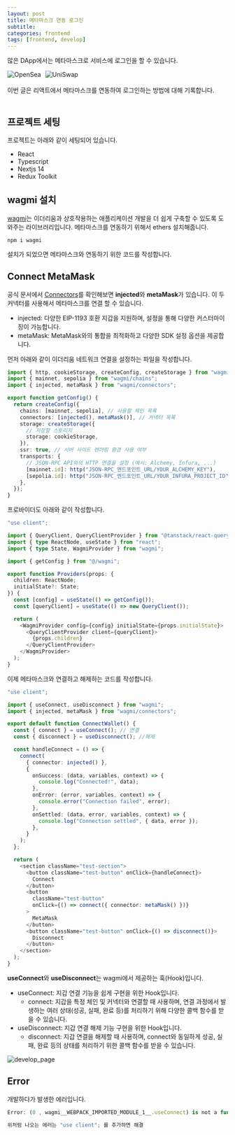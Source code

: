 ```yaml
---
layout: post
title: 메타마스크 연동 로그인
subtitle:
categories: frontend
tags: [frontend, develop]
---
```


많은 DApp에서는 메타마스크로 서비스에 로그인을 할 수 있습니다.

<div style="display: flex;">
  <img src="https://github.com/dbdpfls/dbdpfls.github.io/assets/103565462/2add24b5-505f-4251-9fa9-365d8a1d681d" alt="OpenSea" style="margin-right: 10px;">
  <img src="https://github.com/dbdpfls/dbdpfls.github.io/assets/103565462/618653ef-9059-476e-be83-8798d33a2f3a" alt="UniSwap">
</div>

<br>
이번 글은 리액트에서 메타마스크를 연동하여 로그인하는 방법에 대해 기록합니다.
<br><br>

## 프로젝트 세팅

프로젝트는 아래와 같이 세팅되어 있습니다.

- React
- Typescript
- Nextjs 14
- Redux Toolkit

## wagmi 설치

[wagmi](https://wagmi.sh/)는
이더리움과 상호작용하는 애플리케이션 개발을 더 쉽게 구축할 수 있도록 도와주는 라이브러리입니다.
메타마스크를 연동하기 위해서 ethers 설치해줍니다.

```
npm i wagmi
```

설치가 되었으면 메타마스크와 연동하기 위한 코드를 작성합니다.

## Connect MetaMask

공식 문서에서 [Connectors](https://wagmi.sh/react/api/connectors)를 확인해보면 **injected**와 **metaMask**가 있습니다. 이 두 커넥터를 사용해서 메타마스크를 연결 할 수 있습니다.

- injected: 다양한 EIP-1193 호환 지갑을 지원하며, 설정을 통해 다양한 커스터마이징이 가능합니다.
- metaMask: MetaMask와의 통합을 최적화하고 다양한 SDK 설정 옵션을 제공합니다.

먼저 아래와 같이 이더리움 네트워크 연결을 설정하는 파일을 작성합니다.

```typescript
import { http, cookieStorage, createConfig, createStorage } from "wagmi";
import { mainnet, sepolia } from "wagmi/chains";
import { injected, metaMask } from "wagmi/connectors";

export function getConfig() {
  return createConfig({
    chains: [mainnet, sepolia], // 사용할 체인 목록
    connectors: [injected(), metaMask()], // 커넥터 목록
    storage: createStorage({
      // 저장할 스토리지
      storage: cookieStorage,
    }),
    ssr: true, // 서버 사이드 렌더링 환경 사용 여부
    transports: {
      // JSON-RPC API와의 HTTP 연결을 설정 (예시: Alchemy, Infura, ...)
      [mainnet.id]: http("JSON-RPC_엔드포인트_URL/YOUR_ALCHEMY_KEY"),
      [sepolia.id]: http("JSON-RPC_엔드포인트_URL/YOUR_INFURA_PROJECT_ID"),
    },
  });
}
```

프로바이더도 아래와 같이 작성합니다.

```typescript
"use client";

import { QueryClient, QueryClientProvider } from "@tanstack/react-query";
import { type ReactNode, useState } from "react";
import { type State, WagmiProvider } from "wagmi";

import { getConfig } from "@/wagmi";

export function Providers(props: {
  children: ReactNode;
  initialState?: State;
}) {
  const [config] = useState(() => getConfig());
  const [queryClient] = useState(() => new QueryClient());

  return (
    <WagmiProvider config={config} initialState={props.initialState}>
      <QueryClientProvider client={queryClient}>
        {props.children}
      </QueryClientProvider>
    </WagmiProvider>
  );
}
```

이제 메타마스크와 연결하고 해제하는 코드를 작성합니다.

```typescript
"use client";

import { useConnect, useDisconnect } from "wagmi";
import { injected, metaMask } from "wagmi/connectors";

export default function ConnectWallet() {
  const { connect } = useConnect(); // 연결
  const { disconnect } = useDisconnect(); //해제

  const handleConnect = () => {
    connect(
      { connector: injected() },
      {
        onSuccess: (data, variables, context) => {
          console.log("Connected!", data);
        },
        onError: (error, variables, context) => {
          console.error("Connection failed", error);
        },
        onSettled: (data, error, variables, context) => {
          console.log("Connection settled", { data, error });
        },
      }
    );
  };

  return (
    <section className="test-section">
      <button className="test-button" onClick={handleConnect}>
        Connect
      </button>
      <button
        className="test-button"
        onClick={() => connect({ connector: metaMask() })}
      >
        MetaMask
      </button>
      <button className="test-button" onClick={() => disconnect()}>
        Disconnect
      </button>
    </section>
  );
}
```

**useConnect**와 **useDisconnect**는 wagmi에서 제공하는 훅(Hook)입니다.

- useConnect: 지갑 연결 기능을 쉽게 구현을 위한 Hook입니다.
  - connect: 지갑을 특정 체인 및 커넥터와 연결할 때 사용하며, 연결 과정에서 발생하는 여러 상태(성공, 실패, 완료 등)를 처리하기 위해 다양한 콜백 함수를 받을 수 있습니다.
- useDisconnect: 지갑 연결 해제 기능 구현을 위한 Hook입니다.
  - disconnect: 지갑 연결을 해제할 때 사용하며, connect와 동일하게 성공, 실패, 완료 등의 상태를 처리하기 위한 콜백 함수를 받을 수 있습니다.

![develop_page](https://github.com/user-attachments/assets/e13eb309-4e5d-4f9f-9d44-90b90b7380c4)

## Error

개발하다가 발생한 에러입니다.

```typescript
Error: (0 , wagmi__WEBPACK_IMPORTED_MODULE_1__.useConnect) is not a function

위처럼 나오는 에러는 "use client"; 를 추가하면 해결
```
